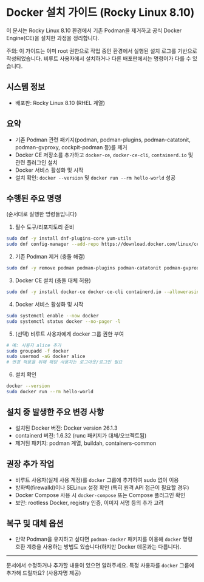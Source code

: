 # Docker 설치 가이드 (Rocky Linux 8.10)

이 문서는 Rocky Linux 8.10 환경에서 기존 Podman을 제거하고 공식 Docker Engine(CE)을 설치한 과정을 정리합니다.

주의: 이 가이드는 이미 root 권한으로 작업 중인 환경에서 실행된 설치 로그를 기반으로 작성되었습니다. 비루트 사용자에서 설치하거나 다른 배포판에서는 명령어가 다를 수 있습니다.

## 시스템 정보
- 배포판: Rocky Linux 8.10 (RHEL 계열)

## 요약
- 기존 Podman 관련 패키지(podman, podman-plugins, podman-catatonit, podman-gvproxy, cockpit-podman 등)를 제거
- Docker CE 저장소를 추가하고 `docker-ce`, `docker-ce-cli`, `containerd.io` 및 관련 플러그인 설치
- Docker 서비스 활성화 및 시작
- 설치 확인: `docker --version` 및 `docker run --rm hello-world` 성공

## 수행된 주요 명령
(순서대로 실행한 명령들입니다)

1. 필수 도구/리포지토리 준비
```bash
sudo dnf -y install dnf-plugins-core yum-utils
sudo dnf config-manager --add-repo https://download.docker.com/linux/centos/docker-ce.repo
```

2. 기존 Podman 제거 (충돌 해결)
```bash
sudo dnf -y remove podman podman-plugins podman-catatonit podman-gvproxy cockpit-podman
```

3. Docker CE 설치 (충돌 대체 허용)
```bash
sudo dnf -y install docker-ce docker-ce-cli containerd.io --allowerasing
```

4. Docker 서비스 활성화 및 시작
```bash
sudo systemctl enable --now docker
sudo systemctl status docker --no-pager -l
```

5. (선택) 비루트 사용자에게 docker 그룹 권한 부여
```bash
# 예: 사용자 alice 추가
sudo groupadd -f docker
sudo usermod -aG docker alice
# 변경 적용을 위해 해당 사용자는 로그아웃/로그인 필요
```

6. 설치 확인
```bash
docker --version
sudo docker run --rm hello-world
```

## 설치 중 발생한 주요 변경 사항
- 설치된 Docker 버전: Docker version 26.1.3
- containerd 버전: 1.6.32 (runc 패키지가 대체/오브젝트됨)
- 제거된 패키지: podman 계열, buildah, containers-common

## 권장 추가 작업
- 비루트 사용자(실제 사용 계정)를 `docker` 그룹에 추가하여 sudo 없이 이용
- 방화벽(firewalld)이나 SELinux 설정 확인 (특히 원격 API 접근이 필요할 경우)
- Docker Compose 사용 시 `docker-compose` 또는 Compose 플러그인 확인
- 보안: rootless Docker, registry 인증, 이미지 서명 등의 추가 고려

## 복구 및 대체 옵션
- 만약 Podman을 유지하고 싶다면 `podman-docker` 패키지를 이용해 `docker` 명령 호환 계층을 사용하는 방법도 있습니다(하지만 Docker 데몬과는 다릅니다).

---

문서에서 수정하거나 추가할 내용이 있으면 알려주세요. 특정 사용자를 `docker` 그룹에 추가해 드릴까요? (사용자명 제공)